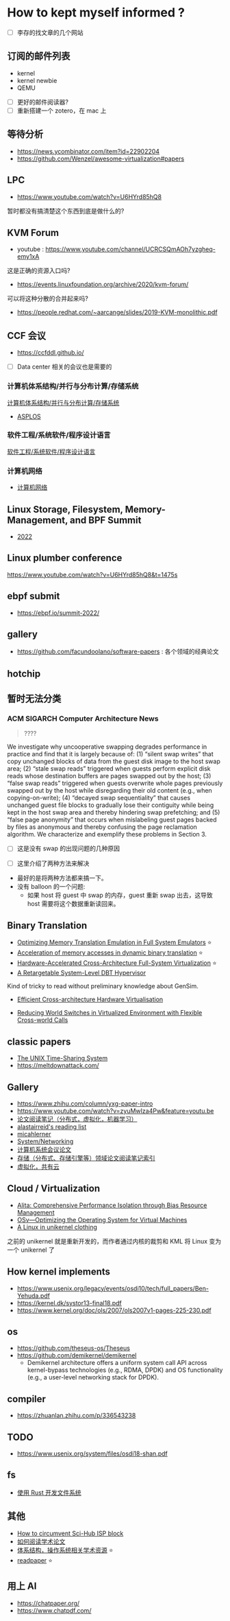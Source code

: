 # How to kept myself informed ?

- [ ] 李存的找文章的几个网站

## 订阅的邮件列表

- kernel
- kernel newbie
- QEMU

- [ ] 更好的邮件阅读器?
- [ ] 重新搭建一个 zotero，在 mac 上

## 等待分析
- https://news.ycombinator.com/item?id=22902204
- https://github.com/Wenzel/awesome-virtualization#papers

## LPC
- https://www.youtube.com/watch?v=U6HYrd85hQ8

暂时都没有搞清楚这个东西到底是做什么的?

## KVM Forum
- youtube : https://www.youtube.com/channel/UCRCSQmAOh7yzgheq-emy1xA

这是正确的资源入口吗?
- https://events.linuxfoundation.org/archive/2020/kvm-forum/

可以将这种分散的合并起来吗?
- https://people.redhat.com/~aarcange/slides/2019-KVM-monolithic.pdf

## CCF 会议
- https://ccfddl.github.io/

- [ ] Data center 相关的会议也是需要的

### 计算机体系结构/并行与分布计算/存储系统
[计算机体系结构/并行与分布计算/存储系统](https://www.ccf.org.cn/Academic_Evaluation/ARCH_DCP_SS/)

- [ASPLOS](https://dblp.uni-trier.de/db/conf/asplos/index.html)


### 软件工程/系统软件/程序设计语言
[软件工程/系统软件/程序设计语言](https://www.ccf.org.cn/Academic_Evaluation/TCSE_SS_PDL/)

### 计算机网络
- [计算机网络](https://www.ccf.org.cn/Academic_Evaluation/CN/)

## Linux Storage, Filesystem, Memory-Management, and BPF Summit
- [2022](https://lwn.net/Articles/893733/)

## Linux plumber conference
https://www.youtube.com/watch?v=U6HYrd85hQ8&t=1475s

## ebpf submit
- https://ebpf.io/summit-2022/

## gallery
- https://github.com/facundoolano/software-papers : 各个领域的经典论文

## hotchip


## 暂时无法分类
###  ACM SIGARCH Computer Architecture News
> ????

We investigate why uncooperative swapping degrades
performance in practice and find that it is largely because of:
(1) “silent swap writes” that copy unchanged blocks of data
from the guest disk image to the host swap area; (2) “stale
swap reads” triggered when guests perform explicit disk
reads whose destination buffers are pages swapped out by
the host; (3) “false swap reads” triggered when guests overwrite whole pages previously swapped out by the host while
disregarding their old content (e.g., when copying-on-write);
(4) “decayed swap sequentiality” that causes unchanged
guest file blocks to gradually lose their contiguity while being kept in the host swap area and thereby hindering swap
prefetching; and (5) “false page anonymity” that occurs
when mislabeling guest pages backed by files as anonymous
and thereby confusing the page reclamation algorithm. We
characterize and exemplify these problems in Section 3.

- [ ] 这是没有 swap 的出现问题的几种原因

- [ ] 这里介绍了两种方法来解决

- 最好的是将两种方法都来搞一下。
- 没有 balloon 的一个问题:
  - 如果 host 将 guest 中 swap 的内存，guest 重新 swap 出去，这导致 host 需要将这个数据重新读回来。

## Binary Translation
- [Optimizing Memory Translation Emulation in Full System Emulators](https://dl.acm.org/doi/pdf/10.1145/2686034) :star:
- [Acceleration of memory accesses in dynamic binary translation](https://tel.archives-ouvertes.fr/tel-02004524/document) :star:
- [Hardware-Accelerated Cross-Architecture Full-System Virtualization](https://dl.acm.org/doi/10.1145/2996798) :star:
- [A Retargetable System-Level DBT Hypervisor](https://www.usenix.org/conference/atc19/presentation/spink)

Kind of tricky to read without preliminary knowledge about GenSim.

- [Efficient Cross-architecture Hardware Virtualisation](https://era.ed.ac.uk/handle/1842/25377)

- [Reducing World Switches in Virtualized Environment with Flexible Cross-world Calls](https://trustkernel.com/uploads/pubs/CrossOver_ISCA2015.pdf)

## classic papers
- [The UNIX Time-Sharing System](https://chsasank.github.io/classic_papers/unix-time-sharing-system.html)
- https://meltdownattack.com/

## Gallery
- https://www.zhihu.com/column/yxg-paper-intro
- https://www.youtube.com/watch?v=zyuMwIza4Pw&feature=youtu.be
- [论文阅读笔记（分布式，虚拟化，机器学习）](https://github.com/dyweb/papers-notebook/issues)
- [alastairreid's reading list](https://alastairreid.github.io/RelatedWork/papers/)
- [micahlerner](https://www.micahlerner.com/2021/12/28/ghost-fast-and-flexible-user-space-delegation-of-linux-scheduling.html)
- [System/Networking](https://github.com/Romero027/sysnet-reading-list)
- [计算机系统会议论文](https://www.zhihu.com/column/c_1424714267832967169)
- [存储（分布式、存储引擎等）领域论文阅读笔记索引](https://github.com/lichuang/storage-paper-reading-cn)
- [虚拟化，共有云](https://github.com/liujunming/paper_reading_notes/issues)

## Cloud / Virtualization
- [Alita: Comprehensive Performance Isolation through Bias Resource Management](https://mp.weixin.qq.com/s/S0lvODk2fe91AxWyMACgEQ)
- [OSv—Optimizing the Operating System for Virtual Machines](https://www.usenix.org/conference/atc14/technical-sessions/presentation/kivity)
- [A Linux in unikernel clothing](https://dl.acm.org/doi/10.1145/3342195.3387526)

之前的 unikernel 就是重新开发的，而作者通过内核的裁剪和 KML 将 Linux 变为一个 unikernel 了

## How kernel implements
- https://www.usenix.org/legacy/events/osdi10/tech/full_papers/Ben-Yehuda.pdf
- https://kernel.dk/systor13-final18.pdf
- https://www.kernel.org/doc/ols/2007/ols2007v1-pages-225-230.pdf

## os
- https://github.com/theseus-os/Theseus
- https://github.com/demikernel/demikernel
    - Demikernel architecture offers a uniform system call API across kernel-bypass technologies (e.g., RDMA, DPDK) and OS functionality (e.g., a user-level networking stack for DPDK).

## compiler
- https://zhuanlan.zhihu.com/p/336543238

## TODO
- https://www.usenix.org/system/files/osdi18-shan.pdf

## fs
- [使用 Rust 开发文件系统](http://blog.jcix.top/2021-04-10/bentofs/)

## 其他
- [How to circumvent Sci-Hub ISP block](https://fragile-credences.github.io/scihub-proxy/)
- [如何阅读学术论文](https://deardrops.github.io/post/how-to-read-academic-papers/)
- [体系结构，操作系统相关学术资源](https://github.com/rajesh-s/computer-engineering-resources) :star:
- [readpaper](https://readpaper.com/) :star:


## 用上 AI
- https://chatpaper.org/
- https://www.chatpdf.com/
